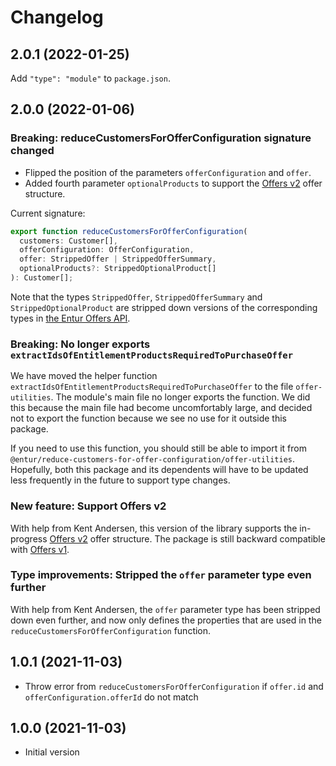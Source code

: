 # Changelog

## 2.0.1 (2022-01-25)

Add `"type": "module"` to `package.json`.

## 2.0.0 (2022-01-06)

### Breaking: reduceCustomersForOfferConfiguration signature changed

- Flipped the position of the parameters `offerConfiguration` and `offer`.
- Added fourth parameter `optionalProducts` to support the
  [Offers v2](https://developer.entur.org/pages-offers-docs-api-v2) offer
  structure.

Current signature:

```typescript
export function reduceCustomersForOfferConfiguration(
  customers: Customer[],
  offerConfiguration: OfferConfiguration,
  offer: StrippedOffer | StrippedOfferSummary,
  optionalProducts?: StrippedOptionalProduct[]
): Customer[];
```

Note that the types `StrippedOffer`, `StrippedOfferSummary` and
`StrippedOptionalProduct` are stripped down versions of the corresponding types
in [the Entur Offers API](https://developer.entur.org/pages-offers-docs-intro).

### Breaking: No longer exports `extractIdsOfEntitlementProductsRequiredToPurchaseOffer`

We have moved the helper function
`extractIdsOfEntitlementProductsRequiredToPurchaseOffer` to the file
`offer-utilities`. The module's main file no longer exports the function. We did
this because the main file had become uncomfortably large, and decided not to
export the function because we see no use for it outside this package.

If you need to use this function, you should still be able to import it from
`@entur/reduce-customers-for-offer-configuration/offer-utilities`. Hopefully,
both this package and its dependents will have to be updated less frequently in
the future to support type changes.

### New feature: Support Offers v2

With help from Kent Andersen, this version of the library supports the
in-progress [Offers v2](https://developer.entur.org/pages-offers-docs-api-v2)
offer structure. The package is still backward compatible with
[Offers v1](https://developer.entur.org/pages-offers-docs-api).

### Type improvements: Stripped the `offer` parameter type even further

With help from Kent Andersen, the `offer` parameter type has been stripped down
even further, and now only defines the properties that are used in the
`reduceCustomersForOfferConfiguration` function.

## 1.0.1 (2021-11-03)

- Throw error from `reduceCustomersForOfferConfiguration` if `offer.id` and
  `offerConfiguration.offerId` do not match

## 1.0.0 (2021-11-03)

- Initial version
